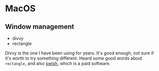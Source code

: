 # MacOS

## Window management

- divvy
- rectangle

Divvy is the one I have been using for years. It's good enough, not sure if it's worth to try something different. Heard some good words about `rectangle`, and also [swish](https://highlyopinionated.co/swish/), which is a paid software.
